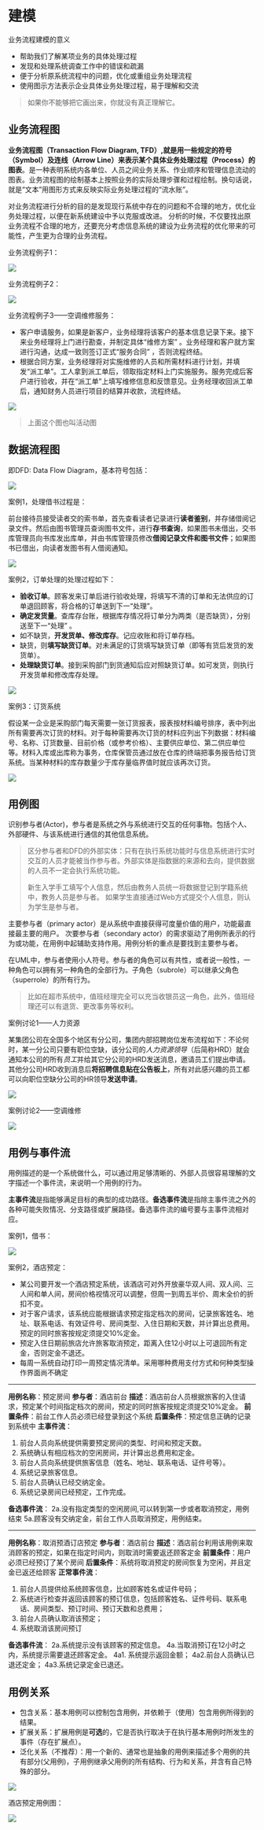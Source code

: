 # 建模

业务流程建模的意义

- 帮助我们了解某项业务的具体处理过程
- 发现和处理系统调查工作中的错误和疏漏 
- 便于分析原系统流程中的问题，优化或重组业务处理流程
- 使用图示方法表示企业具体业务处理过程，易于理解和交流

> 如果你不能够把它画出来，你就没有真正理解它。

## 业务流程图

**业务流程图（Transaction Flow Diagram, TFD）,就是用一些规定的符号（Symbol）及连线（Arrow Line）来表示某个具体业务处理过程（Process）的图表**。是一种表明系统内各单位、人员之间业务关系、作业顺序和管理信息流动的图表。业务流程图的绘制基本上按照业务的实际处理步骤和过程绘制。换句话说，就是“文本”用图形方式来反映实际业务处理过程的“流水账”。

对业务流程进行分析的目的是发现现行系统中存在的问题和不合理的地方，优化业务处理过程，以便在新系统建设中予以克服或改进。 分析的时候，不仅要找出原业务流程不合理的地方，还要充分考虑信息系统的建设为业务流程的优化带来的可能性，产生更为合理的业务流程。

业务流程例子1：

![](./img/ywlc.png)

业务流程例子2：

![](./img/examyw.png)

业务流程例子3——空调维修服务：

- 客户申请服务，如果是新客户，业务经理将该客户的基本信息记录下来。接下来业务经理将上门进行勘查，并制定具体“维修方案” 。业务经理和客户就方案进行沟通，达成一致则签订正式“服务合同” ，否则流程终结。
- 根据合同方案，业务经理将对实施维修的人员和所需材料进行计划，并填发“派工单”。工人拿到派工单后，领取指定材料上门实施服务。服务完成后客户进行验收，并在“派工单”上填写维修信息和反馈意见。业务经理收回派工单后，通知财务人员进行项目的结算并收款，流程终结。

![](./img/acins.png)

> 上面这个图也叫活动图

## 数据流程图

即DFD: Data Flow Diagram，基本符号包括：

![](./img/dfds.png)

案例1，处理借书过程是：

前台接待员接受读者交的索书单，首先查看读者记录进行**读者鉴别**，并存储借阅记录文件。然后由图书管理员查询图书文件，进行**存书查询**，如果图书未借出，交书库管理员向书库发出库单，并由书库管理员修改**借阅记录文件和图书文件**；如果图书已借出，向读者发图书有人借阅通知。

![](./img/libdfd.png)

案例2，订单处理的处理过程如下： 

- **验收订单**。顾客发来订单后进行验收处理，将填写不清的订单和无法供应的订单退回顾客，将合格的订单送到下一“处理”。
- **确定发货量**。查库存台账，根据库存情况将订单分为两类（是否缺货），分别送至下一“处理” 。 
- 如不缺货，**开发货单、修改库存**。记应收账和将订单存档。
- 缺货，则**填写缺货订单**。对未满足的订货填写缺货订单（即等有货后发货的发货单）。 
- **处理缺货订单**。接到采购部门到货通知后应对照缺货订单。如可发货，则执行开发货单和修改库存处理。

![](./img/orderdfd.png)

案例3：订货系统

假设某一企业是采购部门每天需要一张订货报表，报表按材料编号排序，表中列出所有需要再次订货的材料。对于每种需要再次订货的材料应列出下列数据：材料编号、名称、订货数量、目前价格（或参考价格）、主要供应单位、第二供应单位等。材料入库或出库称为事务，仓库保管员通过放在仓库的终端把事务报告给订货系统。当某种材料的库存数量少于库存量临界值时就应该再次订货。

![](./img/perdfd.png)

## 用例图

识别参与者(Actor)，参与者是系统之外与系统进行交互的任何事物。包括个人、外部硬件、与该系统进行通信的其他信息系统。

> 区分参与者和DFD的外部实体：只有在执行系统功能时与信息系统进行实时交互的人员才能被当作参与者。外部实体是指数据的来源和去向，提供数据的人员不一定会执行系统功能。
>
> 新生入学手工填写个人信息，然后由教务人员统一将数据登记到学籍系统中，教务人员是参与者。  如果学生直接通过Web方式提交个人信息，则认为学生是参与者。

主要参与者（primary actor）是从系统中直接获得可度量价值的用户，功能最直接最主要的用户。 次要参与者（secondary actor）的需求驱动了用例所表示的行为或功能，在用例中起辅助支持作用。用例分析的重点是要找到主要参与者。

在UML中，参与者使用小人符号。参与者的角色可以有共性，或者说一般性，一种角色可以拥有另一种角色的全部行为。子角色（subrole）可以继承父角色（superrole）的所有行为。

> 比如在超市系统中，值班经理完全可以充当收银员这一角色，此外，值班经理还可以有退货、更改事务等权利。

案例讨论1——人力资源

某集团公司在全国多个地区有分公司，集团内部招聘岗位发布流程如下：不论何时，某一分公司只要有职位空缺，该分公司的*人力资源领导*（后简称HRD）就会通知本公司的所有*员工*并给其它分公司的HRD发送消息，邀请员工们提出申请。其他分公司HRD收到消息后**将招聘信息贴在公告板上**，所有对此感兴趣的员工都可以向职位空缺分公司的HR领导**发送申请**。

![](./img/ylte1.png)

案例讨论2——空调维修

![](./img/acylt.png)

## 用例与事件流

用例描述的是一个系统做什么，可以通过用足够清晰的、外部人员很容易理解的文字描述一个事件流，来说明一个用例的行为。

**主事件流**是指能够满足目标的典型的成功路径。**备选事件流**是指除主事件流之外的各种可能失败情况、分支路径或扩展路径。备选事件流的编号要与主事件流相对应。

案例1，借书：

![](./img/sjlbb.png)

案例2，酒店预定：

- 某公司要开发一个酒店预定系统，该酒店可对外开放豪华双人间、双人间、三人间和单人间，房间价格视情况可以调整，但周一到周五半价、周末全价的折扣不变。
- 对于客户请求，该系统应能根据请求预定指定档次的房间，记录旅客姓名、地址、联系电话、有效证件号、房间类型、入住日期和天数，并计算出总费用。预定的同时旅客按规定须提交10%定金。 
- 预定入住日期前旅店允许旅客取消预定，距离入住12小时以上可退回所有定金，否则定金不退还。 
- 每周一系统自动打印一周预定情况清单。采用哪种费用支付方式和何种类型操作界面尚不确定

------

**用例名称**：预定房间 
**参与者**：酒店前台 
**描述**：酒店前台人员根据旅客的入住请求，预定某个时间指定档次的房间，预定的同时旅客按规定须提交10%定金。 
**前置条件**：前台工作人员必须已经登录到这个系统 
**后置条件**：预定信息正确的记录到系统中 
**主事件流**： 

1. 前台人员向系统提供需要预定房间的类型、时间和预定天数。
2. 系统确认有相应档次的空闲房间，并计算出总费用和定金。
3. 前台人员向系统提供旅客信息（姓名、地址、联系电话、证件号等）。
4. 系统记录旅客信息。 
5. 前台人员确认已经交纳定金。 
6. 系统记录房间已经预定，工作完成。

**备选事件流**： 
2a.没有指定类型的空闲房间,可以转到第一步或者取消预定，用例结束
5a.顾客没有交纳定金，前台工作人员取消预定，用例结束。

------

**用例名称**：取消预酒订店预定
**参与者**：酒店前台 
**描述**：酒店前台利用该用例来取消顾客的预定，如果在指定时间内，则取消时需要返还顾客定金 
**前置条件**：用户必须已经预订了某个房间 
**后置条件**：系统将取消预定的房间恢复为空闲，并且定金已返还给顾客
**正常事件流**： 

1. 前台人员提供给系统顾客信息，比如顾客姓名或证件号码；
2. 系统进行检查并返回该顾客的预订信息，包括顾客姓名、证件号码、联系电话、房间类型、预订时间、预订天数和总费用；
3. 前台人员确认取消该预定； 
4. 系统取消该房间预订

**备选事件流**： 
2a.系统提示没有该顾客的预定信息。 
4a.当取消预订在12小时之内，系统提示需要退还顾客定金。
	4a1. 系统提示返回金额； 
	4a2.前台人员确认已退还定金； 
	4a3.系统记录定金已退还。

## 用例关系

- 包含关系：基本用例可以控制包含用例，并依赖于（使用）包含用例所得到的结果。
- 扩展关系：扩展用例是**可选**的，它是否执行取决于在执行基本用例时所发生的事件（存在扩展点）。
- 泛化关系（不推荐）：用一个新的、通常也是抽象的用例来描述多个用例的共有部分(父用例)，子用例继承父用例的所有结构、行为和关系，并含有自己特殊的部分。

![](./img/ylt.png)

酒店预定用例图：

![](./img/hotelylt.png)